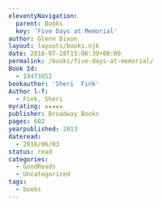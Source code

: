 ```yaml
---
eleventyNavigation:
  parent: Books
  key: 'Five Days at Memorial'
author: Glenn Dixon
layout: layouts/books.njk
date: 2018-07-28T15:06:39+00:00
permalink: /books/five-days-at-memorial/
Book Id:
  - 19473852
bookauthor: 'Sheri  Fink'
Author l-f:
  - Fink, Sheri
myrating: ★★★★★
publisher: Broadway Books
pages: 602
yearpublished: 2013
dateread:
  - 2016/06/03
status: read
categories:
  - GoodReads
  - Uncategorized
tags:
  - books
---
```

